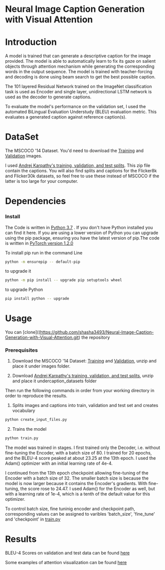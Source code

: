 
# Neural Image Caption Generation with Visual Attention

# Introduction

A model is trained that can generate a descriptive caption for the image provided. The model is able to automatically learn to fix its gaze on salient objects through attention mechanism while generating the corresponding words in the output sequence. The model is trained with teacher-forcing and decoding is done using beam search to get the best possible caption.

The 101 layered Residual Network trained on the ImageNet classification task is used as Encoder and single layer, unidirectional LSTM network is used as the decoder to generate captions.

To evaluate the model's performance on the validation set, I used the automated BiLingual Evaluation Understudy (BLEU) evaluation metric. This evaluates a generated caption against reference caption(s).


# DataSet

The MSCOCO '14 Dataset. You'd need to download the [Training](https://images.cocodataset.org/zips/train2014.zip) and [Validation](https://images.cocodataset.org/zips/val2014.zip) images.

I used [Andrej Karpathy's training, validation, and test splits](http://cs.stanford.edu/people/karpathy/deepimagesent/caption_datasets.zip). This zip file contain the captions. You will also find splits and captions for the Flicker8k and Flicker30k datasets, so feel free to use these instead of MSCOCO if the latter is too large for your computer.


# Dependencies

### Install

The Code is written in [Python 3.7](https://www.python.org/downloads/) . If you don't have Python installed you can find it here. If you are using a lower version of Python you can upgrade using the pip package, ensuring you have the latest version of pip.The code is written in [PyTorch version 1.2.0](https://pytorch.org/docs/1.2.0/)

To install pip run in the command Line
```bash
python -m ensurepip -- default-pip
```
to upgrade it
```bash
python -m pip install -- upgrade pip setuptools wheel
```
to upgrade Python
```bash
pip install python -- upgrade
```

# Usage

You can [clone]((https://github.com/shasha3493/Neural-Image-Caption-Generation-with-Visual-Attention.git) the repository

### Prerequisites

1. Download the MSCOCO '14 Dataset: [Training](https://images.cocodataset.org/zips/train2014.zip) and [Validation](https://images.cocodataset.org/zips/val2014.zip), unzip and place it under images folder.

2. Download [Andrej Karpathy's training, validation, and test splits](http://cs.stanford.edu/people/karpathy/deepimagesent/caption_datasets.zip), unzip and place it undercaption_datasets folder

Then run the following commands in order from your working directory in order to reproduce the results.

1. Splits images and captions into train, validation and test set and creates vocabulary
```bash 
python create_input_files.py
```
2. Trains the model
```bash
python train.py
```

The model was trained in stages. I first trained only the Decoder, i.e. without fine-tuning the Encoder, with a batch size of 80. I trained for 20 epochs, and the BLEU-4 score peaked at about 23.25 at the 13th epoch. I used the Adam() optimizer with an initial learning rate of 4e-4.

I continued from the 13th epoch checkpoint allowing fine-tuning of the Encoder with a batch size of 32. The smaller batch size is because the model is now larger because it contains the Encoder's gradients. With fine-tuning, the score rose to 24.47. I used Adam() for the Encoder as well, but with a learning rate of 1e-4, which is a tenth of the default value for this optimizer.

To control batch size, fine tuninig encoder and checkpoint path, corresponding values can be assigned to varibles 'batch_size', 'fine_tune' and 'checkpoint' in [train.py](https://github.com/shasha3493/Neural-Image-Caption-Generation-with-Visual-Attention/blob/master/train.py)

# Results

BLEU-4 Scores on validation and test data can be found [here](https://github.com/shasha3493/Neural-Image-Caption-Generation-with-Visual-Attention/blob/master/results/BLEU-4%20scores/BLEU-4.csv)

Some examples of attention visualization can be found [here](https://github.com/shasha3493/Neural-Image-Caption-Generation-with-Visual-Attention/tree/master/results/Attention%20Visualization)
 


```python

```
